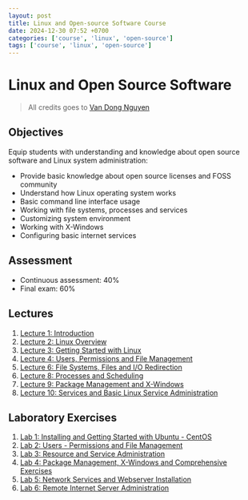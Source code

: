```yaml
---
layout: post
title: Linux and Open-source Software Course
date: 2024-12-30 07:52 +0700
categories: ['course', 'linux', 'open-source']
tags: ['course', 'linux', 'open-source']
---
```


# Linux and Open Source Software

> All credits goes to [Van Dong Nguyen](https://hdtlu.github.io/2015-2016/linux.html)

## Objectives

Equip students with understanding and knowledge about open source software and Linux system administration:

- Provide basic knowledge about open source licenses and FOSS community
- Understand how Linux operating system works
- Basic command line interface usage
- Working with file systems, processes and services
- Customizing system environment
- Working with X-Windows
- Configuring basic internet services

## Assessment

- Continuous assessment: 40%
- Final exam: 60%

## Lectures

1. [Lecture 1: Introduction](/assets/download/linux/Linux-OpenSource-1.pdf)
2. [Lecture 2: Linux Overview](/assets/download/linux/Linux-OpenSource-2.pdf)
3. [Lecture 3: Getting Started with Linux](/assets/download/linux/Linux-OpenSource-3.pdf)
4. [Lecture 4: Users, Permissions and File Management](/assets/download/linux/Linux-OpenSource-4.pdf)
5. [Lecture 6: File Systems, Files and I/O Redirection](/assets/download/linux/Linux-OpenSource-6.pdf)
6. [Lecture 8: Processes and Scheduling](/assets/download/linux/Linux-OpenSource-8.pdf)
7. [Lecture 9: Package Management and X-Windows](/assets/download/linux/Linux-OpenSource-9.pdf)
8. [Lecture 10: Services and Basic Linux Service Administration](/assets/download/linux/Linux-OpenSource-10.pdf)

## Laboratory Exercises

1. [Lab 1: Installing and Getting Started with Ubuntu - CentOS](/assets/download/linux/Linux-Lab-1.pdf)
2. [Lab 2: Users - Permissions and File Management](/assets/download/linux/Linux-Lab-2.pdf)
3. [Lab 3: Resource and Service Administration](/assets/download/linux/Linux-Lab-3.pdf)
4. [Lab 4: Package Management, X-Windows and Comprehensive Exercises](/assets/download/linux/Linux-Lab-4.pdf)
5. [Lab 5: Network Services and Webserver Installation](/assets/download/linux/Linux-Lab-5.pdf)
6. [Lab 6: Remote Internet Server Administration](/assets/download/linux/Linux-Lab-6.pdf)
